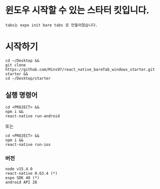 # 윈도우 시작할 수 있는 스타터 킷입니다.
```
tabs는 expo init bare tabs 로 만들어졌습니다.
```
# 시작하기
```
cd ~/Desktop &&
git clone https://github.com/Mins97/react_native_bareTab_windows_starter.git starter &&
cd ~/Desktop/starter 
```
## 실행 명령어
```
cd <PROJECT> &&
npm i &&
react-native run-android
```
 또는
```
cd <PROJECT> &&
npm i &&
react-native run-ios
```

### 버전
```
node v15.4.0
react-native 0.63.4 (*)
expo SDK 40 (*)
android API 28
```